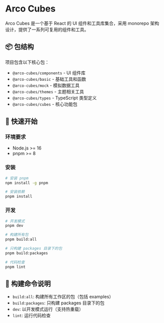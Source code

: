 # Arco Cubes

Arco Cubes 是一个基于 React 的 UI 组件和工具库集合，采用 monorepo 架构设计，提供了一系列可复用的组件和工具。

## 📦 包结构

项目包含以下核心包：

- `@arco-cubes/components` - UI 组件库
- `@arco-cubes/basic` - 基础工具和函数
- `@arco-cubes/mock` - 模拟数据工具
- `@arco-cubes/themes` - 主题相关工具
- `@arco-cubes/types` - TypeScript 类型定义
- `@arco-cubes/cubes` - 核心功能包

## 🚀 快速开始

### 环境要求

- Node.js >= 16
- pnpm >= 8

### 安装

```bash
# 安装 pnpm
npm install -g pnpm

# 安装依赖
pnpm install
```

### 开发

```bash
# 开发模式
pnpm dev

# 构建所有包
pnpm build:all

# 只构建 packages 目录下的包
pnpm build:packages

# 代码检查
pnpm lint
```

## 🔨 构建命令说明

- `build:all`: 构建所有工作区的包（包括 examples）
- `build:packages`: 只构建 packages 目录下的包
- `dev`: 以开发模式运行（支持热重载）
- `lint`: 运行代码检查